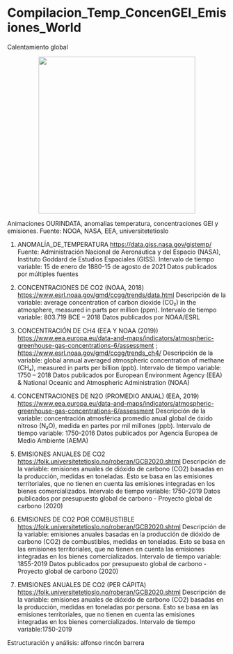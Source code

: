 # Compilacion_Temp_ConcenGEI_Emisiones_World

Calentamiento global

<p align="center">
  <img width="360" src="/Animacion/Compilacion_Temp_ConcenGEI_Emision.mp4">
</p>

Animaciones OURINDATA, anomalías temperatura, concentraciones GEI y emisiones.
Fuente: NOOA, NASA, EEA, universitetetioslo

1.	ANOMALÍA_DE_TEMPERATURA
https://data.giss.nasa.gov/gistemp/
Fuente: Administración Nacional de Aeronáutica y del Espacio (NASA), Instituto Goddard de Estudios Espaciales (GISS).
Intervalo de tiempo variable: 15 de enero de 1880-15 de agosto de 2021
Datos publicados por múltiples fuentes
2.	CONCENTRACIONES DE CO2 (NOAA, 2018)
https://www.esrl.noaa.gov/gmd/ccgg/trends/data.html
Descripción de la variable: average concentration of carbon dioxide (CO₂) in the atmosphere, measured in parts per million (ppm).
Intervalo de tiempo variable: 803.719 BCE – 2018
Datos publicados por NOAA/ESRL
3.	CONCENTRACIÓN DE CH4 (EEA Y NOAA (2019))
https://www.eea.europa.eu/data-and-maps/indicators/atmospheric-greenhouse-gas-concentrations-6/assessment ; https://www.esrl.noaa.gov/gmd/ccgg/trends_ch4/
Descripción de la variable: global annual averaged atmospheric concentration of methane (CH₄), measured in parts per billion (ppb).
Intervalo de tiempo variable: 1750 – 2018
Datos publicados por European Environment Agency (EEA) & National Oceanic and Atmospheric Administration (NOAA)
4.	CONCENTRACIONES DE N2O (PROMEDIO ANUAL) (EEA, 2019)
https://www.eea.europa.eu/data-and-maps/indicators/atmospheric-greenhouse-gas-concentrations-6/assessment
Descripción de la variable: concentración atmosférica promedio anual global de óxido nitroso (N₂O), medida en partes por mil millones (ppb).
Intervalo de tiempo variable: 1750-2016
Datos publicados por	Agencia Europea de Medio Ambiente (AEMA)
5.	EMISIONES ANUALES DE CO2
https://folk.universitetetioslo.no/roberan/GCB2020.shtml
Descripción de la variable: emisiones anuales de dióxido de carbono (CO2) basadas en la producción, medidas en toneladas. Esto se basa en las emisiones territoriales, que no tienen en cuenta las emisiones integradas en los bienes comercializados.
Intervalo de tiempo variable: 1750-2019
Datos publicados por	presupuesto global de carbono - Proyecto global de carbono (2020)
6.	EMISIONES DE CO2 POR COMBUSTIBLE
https://folk.universitetetioslo.no/roberan/GCB2020.shtml
Descripción de la variable: emisiones anuales basadas en la producción de dióxido de carbono (CO2) de combustibles, medidas en toneladas. Esto se basa en las emisiones territoriales, que no tienen en cuenta las emisiones integradas en los bienes comercializados.
Intervalo de tiempo variable: 1855-2019
Datos publicados por	presupuesto global de carbono - Proyecto global de carbono (2020)

7.	EMISIONES ANUALES DE CO2 (PER CÁPITA)
https://folk.universitetetioslo.no/roberan/GCB2020.shtml
Descripción de la variable: emisiones anuales de dióxido de carbono (CO2) basadas en la producción, medidas en toneladas por persona. Esto se basa en las emisiones territoriales, que no tienen en cuenta las emisiones integradas en los bienes comercializados.
Intervalo de tiempo variable:1750-2019

Estructuración y análisis:
alfonso rincón barrera

